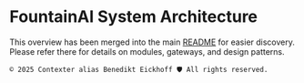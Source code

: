 # FountainAI System Architecture

This overview has been merged into the main [README](../README.md) for easier discovery. Please refer there for details on modules, gateways, and design patterns.

```text
© 2025 Contexter alias Benedikt Eickhoff 🛡️ All rights reserved.
```
